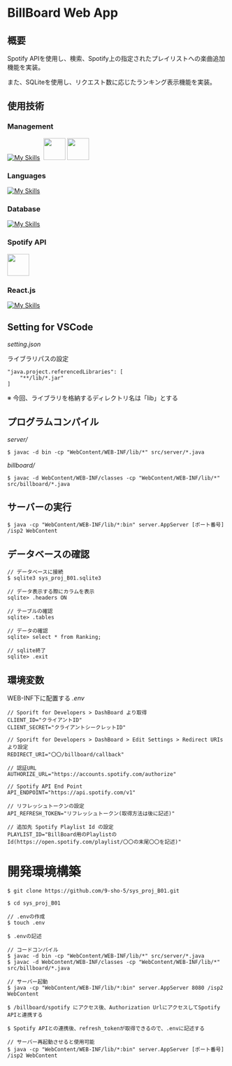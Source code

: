 # BillBoard Web App

## 概要
Spotify APIを使用し、検索、Spotify上の指定されたプレイリストへの楽曲追加機能を実装。

また、SQLiteを使用し、リクエスト数に応じたランキング表示機能を実装。

## 使用技術

### Management
[![My Skills](https://skillicons.dev/icons?i=github,vscode,discord&theme=dark)](https://skillicons.dev)&nbsp;&nbsp;<img src="https://upload.wikimedia.org/wikipedia/commons/thumb/e/e9/Notion-logo.svg/1200px-Notion-logo.svg.png" style="height:50px;width:50px;">&nbsp;<img src="https://www.g-workspace.jp/wp-content/uploads/Sheets_Product_Icon_512dp.png" style="height:50px;width:50px;">

### Languages
[![My Skills](https://skillicons.dev/icons?i=java,html,css,javascript&theme=dark)](https://skillicons.dev)

### Database
[![My Skills](https://skillicons.dev/icons?i=sqlite&theme=dark)](https://skillicons.dev)

### Spotify API
<img src="https://user-images.githubusercontent.com/61298948/207748534-ab6c47b9-173c-4aaa-b95e-fd59143146b3.png" style="height:50px;width:50px;">

### React.js
[![My Skills](https://skillicons.dev/icons?i=react&theme=dark)](https://skillicons.dev)

## Setting for VSCode
*setting.json*

ライブラリパスの設定
```
"java.project.referencedLibraries": [
    "**/lib/*.jar"
]
```
※ 今回、ライブラリを格納するディレクトリ名は「lib」とする

## プログラムコンパイル
*server/*
```
$ javac -d bin -cp "WebContent/WEB-INF/lib/*" src/server/*.java
```

*billboard/*
```
$ javac -d WebContent/WEB-INF/classes -cp "WebContent/WEB-INF/lib/*" src/billboard/*.java
```

## サーバーの実行
```
$ java -cp "WebContent/WEB-INF/lib/*:bin" server.AppServer [ポート番号] /isp2 WebContent
```

## データベースの確認
```
// データベースに接続
$ sqlite3 sys_proj_B01.sqlite3

// データ表示する際にカラムを表示
sqlite> .headers ON

// テーブルの確認
sqlite> .tables

// データの確認
sqlite> select * from Ranking;

// sqlite終了
sqlite> .exit
```

## 環境変数
WEB-INF下に配置する
*.env*
```
// Sporift for Developers > DashBoard より取得
CLIENT_ID="クライアントID"
CLIENT_SECRET="クライアントシークレットID"

// Sporift for Developers > DashBoard > Edit Settings > Redirect URIs より設定
REDIRECT_URI="〇〇/billboard/callback"

// 認証URL
AUTHORIZE_URL="https://accounts.spotify.com/authorize"

// Spotify API End Point
API_ENDPOINT="https://api.spotify.com/v1"

// リフレッシュトークンの設定
API_REFRESH_TOKEN="リフレッシュトークン(取得方法は後に記述)"

// 追加先 Spotify Playlist Id の設定
PLAYLIST_ID="BillBoard用のPlaylistのId(https://open.spotify.com/playlist/〇〇の末尾〇〇を記述)"
```

# 開発環境構築
```
$ git clone https://github.com/9-sho-5/sys_proj_B01.git

$ cd sys_proj_B01

// .envの作成
$ touch .env

$ .envの記述

// コードコンパイル
$ javac -d bin -cp "WebContent/WEB-INF/lib/*" src/server/*.java
$ javac -d WebContent/WEB-INF/classes -cp "WebContent/WEB-INF/lib/*" src/billboard/*.java

// サーバー起動
$ java -cp "WebContent/WEB-INF/lib/*:bin" server.AppServer 8080 /isp2 WebContent

$ /billboard/spotify にアクセス後、Authorization UrlにアクセスしてSpotify APIと連携する

$ Spotify APIとの連携後、refresh_tokenが取得できるので、.envに記述する

// サーバー再起動させると使用可能
$ java -cp "WebContent/WEB-INF/lib/*:bin" server.AppServer [ポート番号] /isp2 WebContent
```
